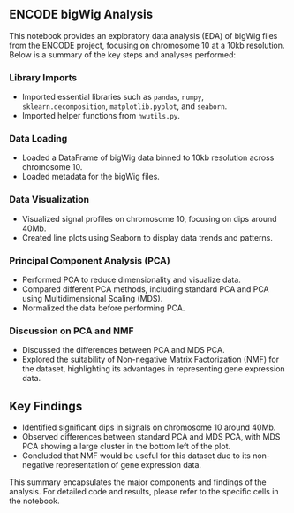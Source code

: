 ## ENCODE bigWig Analysis

This notebook provides an exploratory data analysis (EDA) of bigWig files from the ENCODE project, focusing on chromosome 10 at a 10kb resolution. Below is a summary of the key steps and analyses performed:

### Library Imports
- Imported essential libraries such as `pandas`, `numpy`, `sklearn.decomposition`, `matplotlib.pyplot`, and `seaborn`.
- Imported helper functions from `hwutils.py`.

### Data Loading
- Loaded a DataFrame of bigWig data binned to 10kb resolution across chromosome 10.
- Loaded metadata for the bigWig files.

### Data Visualization
- Visualized signal profiles on chromosome 10, focusing on dips around 40Mb.
- Created line plots using Seaborn to display data trends and patterns.

### Principal Component Analysis (PCA)
- Performed PCA to reduce dimensionality and visualize data.
- Compared different PCA methods, including standard PCA and PCA using Multidimensional Scaling (MDS).
- Normalized the data before performing PCA.

### Discussion on PCA and NMF
- Discussed the differences between PCA and MDS PCA.
- Explored the suitability of Non-negative Matrix Factorization (NMF) for the dataset, highlighting its advantages in representing gene expression data.

## Key Findings
- Identified significant dips in signals on chromosome 10 around 40Mb.
- Observed differences between standard PCA and MDS PCA, with MDS PCA showing a large cluster in the bottom left of the plot.
- Concluded that NMF would be useful for this dataset due to its non-negative representation of gene expression data.

This summary encapsulates the major components and findings of the analysis. For detailed code and results, please refer to the specific cells in the notebook.
